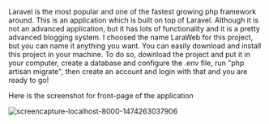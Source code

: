 Laravel is the most popular and one of the fastest growing php framework around.
This is an application which is built on top of Laravel. Although it is not an advanced application, but it has lots of functionality and it is a pretty advanced blogging system.
I choosed the name LaraWeb for this project, but you can name it anything you want. You can easily download and install this project in your machine. To do so, download the project and put it in your computer, create a database and configure the .env file, run "php artisan migrate", then create an account and login with that and you are ready to go!

Here is the screenshot for front-page of the application

![screencapture-localhost-8000-1474263037906](https://cloud.githubusercontent.com/assets/18241638/18670144/c016b706-7f81-11e6-8bb7-92aa098a9d00.png)